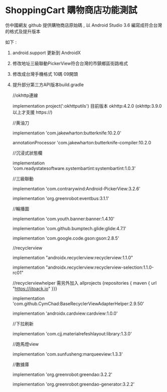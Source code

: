 # ShoppingCart  購物商店功能測試
仿中國網友 github 提供購物商店原始碼 , 以 Android Studio 3.6 編寫成符合台灣的格式及提升版本

如下 :
1. android.support 更新到 AndroidX
2. 修改地址三級聯動PickerView符合台灣的市鎮鄉區街路格式
3. 修改成台灣手機格式 10碼 09開頭
4. 提升部分第三方API版本build.gradle
   
   //okhttp連線
   
   implementation project(':okhttputils') 目前版本 okhttp:4.2.0 (okhttp:3.9.0 以上才支援 https://)
   
    //黄油刀 
    
    implementation 'com.jakewharton:butterknife:10.2.0' 
    
    annotationProcessor 'com.jakewharton:butterknife-compiler:10.2.0 

    //沉浸式狀態欄 
    
    implementation 'com.readystatesoftware.systembartint:systembartint:1.0.3' 

    //三級聯動
    
    implementation 'com.contrarywind:Android-PickerView:3.2.6'
    
    implementation 'org.greenrobot:eventbus:3.1.1'

    //輪播圖
    
    implementation 'com.youth.banner:banner:1.4.10'
    
    implementation 'com.github.bumptech.glide:glide:4.7.1'
    
    implementation 'com.google.code.gson:gson:2.8.5'

    //recyclerview
    
    implementation "androidx.recyclerview:recyclerview:1.1.0"
    
    implementation "androidx.recyclerview:recyclerview-selection:1.1.0-rc01"

    //recyclerviewhelper   需另外加入 allprojects {repositories { maven { url "https://jitpack.io" }}}
    
    implementation 'com.github.CymChad:BaseRecyclerViewAdapterHelper:2.9.50'

    implementation 'androidx.cardview:cardview:1.0.0'

    //下拉刷新
    
    implementation 'com.cjj.materialrefeshlayout:library:1.3.0'

    //跑馬燈view
    
    implementation 'com.sunfusheng:marqueeview:1.3.3'

    //數據庫
    
    implementation 'org.greenrobot:greendao:3.2.2'
    
    implementation 'org.greenrobot:greendao-generator:3.2.2'
